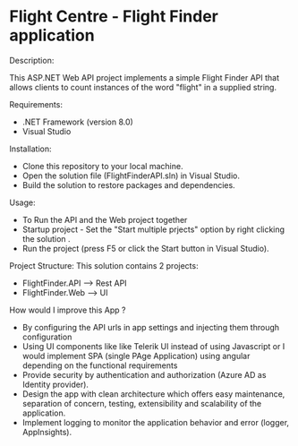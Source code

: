 # Flight Centre - Flight Finder application

Description:

This ASP.NET Web API project implements a simple Flight Finder API that allows clients to count instances of the word "flight" in a supplied string.


Requirements:
* .NET Framework (version 8.0)
* Visual Studio 



Installation:
* Clone this repository to your local machine.
* Open the solution file (FlightFinderAPI.sln) in Visual Studio.
* Build the solution to restore packages and dependencies.


Usage:
* To Run the API and the Web project together
* Startup project - Set the "Start multiple prjects" option by right clicking the solution .
* Run the project (press F5 or click the Start button in Visual Studio).



Project Structure:
This solution contains 2 projects:

* FlightFinder.API --> Rest API
* FlightFinder.Web  --> UI


How would I improve this App ?

* By configuring the API urls in app settings and injecting them through configuration
* Using UI components like like Telerik UI instead of using Javascript or I would implement SPA (single PAge Application) using angular depending on the functional requirements
* Provide security by authentication and authorization (Azure AD as Identity provider).
* Design the app with clean architecture which offers easy maintenance, separation of concern, testing, extensibility and scalability of the application.
* Implement logging to monitor the application behavior and error (logger, AppInsights).
